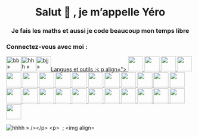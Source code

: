 <h1 align="center">Salut 👋 , je m’appelle Yéro</h1>
<h3 align="center">Je fais les maths et aussi je code beaucoup mon temps libre</h3>

<h3 align="left">Connectez-vous avec moi :</h3>
<p align="left">
<a href="https://twitter.com/bb » target="blank"><img align="center » src="https://raw.githubusercontent.com/rahuldkjain/github-profile-readme-generator/master/src/images/icons/Social/twitter.svg« alt="bb » height="30 » width="40 » /></a>
<a href="https://linkedin.com/in/hhh » target="blank"><img align="center » src="https://raw.githubusercontent.com/rahuldkjain/github-profile-readme-generator/master/src/images/icons/Social/linked-in-alt.svg » alt="hhh » height="30 » width="40 » /></a><
a href="https://instagram.com/bjj » target="blank"><img align="center » src="https://raw.githubusercontent.com/rahuldkjain/github-profile-readme-generator/master/src/images/icons/Social/instagram.svg » alt="bjj » height="30 » width="40 » /></a>
</p>

<h3 align="left">Langues et outils :</h3><
p align="> <a href="https://appwrite.io » target="_blank » rel="noreferrer"> <img src="https://www.vectorlogo.zone/logos/appwriteio/appwriteio-icon.svg » alt="appwrite » width="40 » height="40"/> </a> <a href="https://www.cprogramming.com/ » target="_blank » rel="noreferrer"> <img src="https://raw.githubusercontent.com/devicons/devicon/master/icons/c/c-original.svg » alt="c » width="40 » height="40"/> </a> <a href="https://cassandra.apache.org/ » target="_blank » rel="noreferrer"> <img src="https://www.vectorlogo.zone/logos/apache_cassandra/apache_cassandra-icon.svg » alt="cassandra » width="40 » height="40"/> </a> <a href="https://www.w3schools.com/css/ » target="_blank » rel="noreferrer"> <img src="https://raw.githubusercontent.com/devicons/devicon/master/icons/css3/css3-original-wordmark.svg » alt="css3 » width="40 » height="40"/> </a> <a href="https://git-scm.com/ » target="_blank » rel="noreferrer"> <img src="https://www.vectorlogo.zone/logos/git-scm/git-scm-icon.svg » alt="git » width="40 » height="40"/> </a> <a href="https://www.w3.org/html/ » target="_blank » rel="noreferrer"> <img src="https://raw.githubusercontent.com/devicons/devicon/master/icons/html5/html5-original-wordmark.svg » alt="html5 » width="40 » height="40"/> </a> <a href="https://gohugo.io/ » target="_blank » rel="noreferrer"> <img src="https://api.iconify.design/logos-hugo.svg » alt="hugo » width="40 » height="40"/> </a> <a href="https://www.java.com » target="_blank » rel="noreferrer"> <img src="https://raw.githubusercontent.com/devicons/devicon/master/icons/java/java-original.svg » alt="java » width="40 » height="40"/> </a> <a href="https://developer.mozilla.org/en-US/docs/Web/JavaScript » target="_blank » rel="noreferrer"> <img src="https://raw.githubusercontent.com/devicons/devicon/master/icons/javascript/javascript-original.svg » alt="javascript » width="40 » height="40"/> </a> <a href="https://jekyllrb.com/ » target="_blank » rel="noreferrer"> <img src="https://www.vectorlogo.zone/logos/jekyllrb/jekyllrb-icon.svg » alt="jekyll » width="40 » height="40"/> </a> <a href="https://www.linux.org/ » target="_blank » rel=« noreferrer"> <img src="https://raw.githubusercontent.com/devicons/devicon/master/icons/linux/linux-original.svg » alt="linux » width="40 » height="40"/> </a> <a href="https://mariadb.org/ » target="_blank » rel="noreferrer"> <img src="https://www.vectorlogo.zone/logos/mariadb/mariadb-icon.svg » alt="mariadb » width="40 » height="40"/> </a> <a href="https://www.mongodb.com/ » target="_blank » rel="noreferrer"> <img src="https://raw.githubusercontent.com/devicons/devicon/master/icons/mongodb/mongodb-original-wordmark.svg » alt="mongodb » width="40 » height="40"/> </a> <a href="https://www.microsoft.com/en-us/sql-server » target="_blank » rel="noreferrer"> <img src="https://www.svgrepo.com/show/303229/microsoft-sql-server-logo.svg » alt="mssql » width="40 » height="40"/> </a> <a href="https://www.mysql.com/ » target="_blank » rel="noreferrer"> <img src="https://raw.githubusercontent.com/devicons/devicon/master/icons/mysql/mysql-original-wordmark.svg » alt="mysql » width="40 » height="40"/> </a> <a href="https://nextjs.org/ » target="_blank » rel="noreferrer"> <img src="https://cdn.worldvectorlogo.com/logos/nextjs-2.svg » alt="nextjs » width="40 » height="40"/> </a> <a href="https://www.oracle.com/ » target="_blank » rel="noreferrer"> <img src="https://raw.githubusercontent.com/devicons/devicon/master/icons/oracle/oracle-original.svg » alt="oracle » width="40 » height="40"/> </a> <a href="https://pandas.pydata.org/ » target="_blank » rel="noreferrer"> <img src="https://raw.githubusercontent.com/devicons/devicon/2ae2a900d2f041da66e950e4d48052658d850630/icons/pandas/pandas-original.svg » alt="pandas » width="40 » height="40"/> </a> <a href="https://www.php.net » target="_blank » rel="noreferrer"> <img src="https://raw.githubusercontent.com/devicons/devicon/master/icons/php/php-original.svg » alt="php » width="40 » height="40"/> </a> <a href="https://www.postgresql.org » target="_blank » rel="noreferrer"> <img src="https://raw.githubusercontent.com/devicons/devicon/master/icons/postgresql/postgresql-original-wordmark.svg » alt="postgresql » width="40 » height="40"/> </a> <a href="https://www.python.org » target="_blank » rel="noreferrer"> <img src="https://raw.githubusercontent.com/devicons/devicon/master/icons/python/python-original.svg » alt="python » width="40 » height="40"/> </a> <a href="https://pytorch.org/ » target="_blank » rel="noreferrer"> <img src="https://www.vectorlogo.zone/logos/pytorch/pytorch-icon.svg » alt="pytorch » width="40 » height="40"/> </a> <a href="https://reactnative.dev/ » target="_blank » rel="noreferrer"> <img src="https://reactnative.dev/img/header_logo.svg » alt="reactnative » width="40 » height="40"/> </a> <a href="https://scikit-learn.org/ » target="_blank » rel="noreferrer"> <img src="https://upload.wikimedia.org/wikipedia/commons/0/05/Scikit_learn_logo_small.svg » alt="scikit_learn » width="40 » height="40"/> </a> <a href="https://seaborn.pydata.org/ » target="_blank » rel="noreferrer"> <img src="https://seaborn.pydata.org/_images/logo-mark-lightbg.svg » alt="seaborn » width="40 » height="40"/> </a> <a href="https://www.sqlite.org/ » target="_blank » rel="noreferrer"> <img src="https://www.vectorlogo.zone/logos/sqlite/sqlite-icon.svg » alt="sqlite » width="40 » height="40"/> </a> <a href="https://www.tensorflow.org » target="_blank » rel="noreferrer"> <img src="https://www.vectorlogo.zone/logos/tensorflow/tensorflow-icon.svg » alt="tensorflow » width="40 » height="40"/> </a> </p>

<p><img align="left » src="https://github-readme-stats.vercel.app/api/top-langs?username=hhhh&show_icons=true&locale=en&layout=compact » alt="hhhh » /></p>

<p>&nbsp ; <img align="center » src="https://github-readme-stats.vercel.app/api?username=hhhh&show_icons=true&locale=en » alt="hhhh » /></p>
